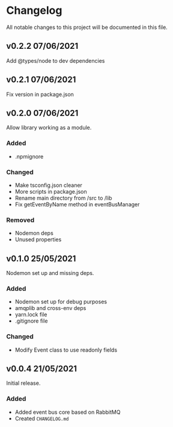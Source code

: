 # Changelog

All notable changes to this project will be documented in this file.


## v0.2.2 07/06/2021

Add @types/node to dev dependencies

## v0.2.1 07/06/2021

Fix version in package.json

## v0.2.0 07/06/2021

Allow library working as a module.

### Added

- .npmignore

### Changed

- Make tsconfig.json cleaner
- More scripts in package.json
- Rename main directory from /src to /lib
- Fix getEventByName method in eventBusManager

### Removed

- Nodemon deps
- Unused properties

## v0.1.0 25/05/2021

Nodemon set up and missing deps.

### Added

- Nodemon set up for debug purposes
- amqplib and cross-env deps
- yarn.lock file
- .gitignore file

### Changed

- Modify Event class to use readonly fields

## v0.0.4 21/05/2021

Initial release.

### Added

- Added event bus core based on RabbitMQ
- Created `CHANGELOG.md`